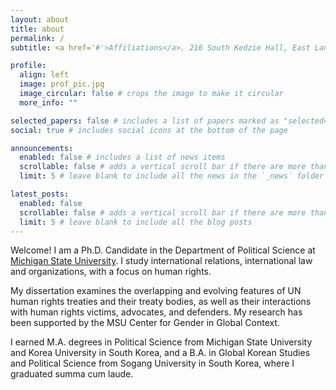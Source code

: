 ```yaml
---
layout: about
title: about
permalink: /
subtitle: <a href='#'>Affiliations</a>. 216 South Kedzie Hall, East Lansing, MI 48824

profile:
  align: left
  image: prof_pic.jpg
  image_circular: false # crops the image to make it circular
  more_info: ""

selected_papers: false # includes a list of papers marked as "selected={true}"
social: true # includes social icons at the bottom of the page

announcements:
  enabled: false # includes a list of news items
  scrollable: false # adds a vertical scroll bar if there are more than 3 news items
  limit: 5 # leave blank to include all the news in the `_news` folder

latest_posts:
  enabled: false
  scrollable: false # adds a vertical scroll bar if there are more than 3 new posts items
  limit: 5 # leave blank to include all the blog posts
---
```


Welcome! I am a Ph.D. Candidate in the Department of Political Science at [Michigan State University](https://polisci.msu.edu/index.html). I study international relations, international law and organizations, with a focus on human rights.

My dissertation examines the overlapping and evolving features of UN human rights treaties and their treaty bodies, as well as their interactions with human rights victims, advocates, and defenders. My research has been supported by the MSU Center for Gender in Global Context. 

I earned M.A. degrees in Political Science from Michigan State University and Korea University in South Korea, and a B.A. in Global Korean Studies and Political Science from Sogang University in South Korea, where I graduated summa cum laude.
